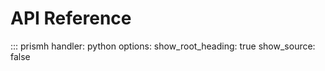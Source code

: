 # API Reference

::: prismh
    handler: python
    options:
      show_root_heading: true
      show_source: false
